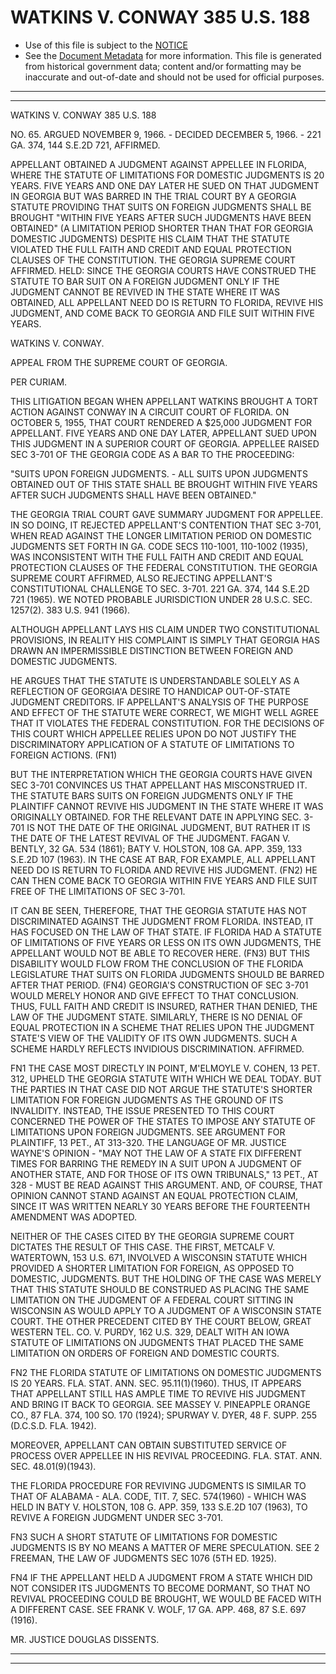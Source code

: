 ---
---

# WATKINS V. CONWAY 385 U.S. 188

* Use of this file is subject to the [NOTICE](https://github.com/publicdocs/notice/blob/master/NOTICE)
* See the [Document Metadata](../../../) for more information.
  This file is generated from historical government data; content and/or formatting may be inaccurate and out-of-date and should not be used for official purposes.

----------
----------

WATKINS V. CONWAY 385 U.S. 188

NO. 65.  ARGUED NOVEMBER 9, 1966.  - DECIDED DECEMBER 5, 1966.  - 221 GA. 374, 144 S.E.2D 721, AFFIRMED.

APPELLANT OBTAINED A JUDGMENT AGAINST APPELLEE IN FLORIDA, WHERE THE STATUTE OF LIMITATIONS FOR DOMESTIC JUDGMENTS IS 20 YEARS.  FIVE YEARS AND ONE DAY LATER HE SUED ON THAT JUDGMENT IN GEORGIA BUT WAS BARRED IN THE TRIAL COURT BY A GEORGIA STATUTE PROVIDING THAT SUITS ON FOREIGN JUDGMENTS SHALL BE BROUGHT "WITHIN FIVE YEARS AFTER SUCH JUDGMENTS HAVE BEEN OBTAINED" (A LIMITATION PERIOD SHORTER THAN THAT FOR GEORGIA DOMESTIC JUDGMENTS) DESPITE HIS CLAIM THAT THE STATUTE VIOLATED THE FULL FAITH AND CREDIT AND EQUAL PROTECTION CLAUSES OF THE CONSTITUTION.  THE GEORGIA SUPREME COURT AFFIRMED.  HELD:  SINCE THE GEORGIA COURTS HAVE CONSTRUED THE STATUTE TO BAR SUIT ON A FOREIGN JUDGMENT ONLY IF THE JUDGMENT CANNOT BE REVIVED IN THE STATE WHERE IT WAS OBTAINED, ALL APPELLANT NEED DO IS RETURN TO FLORIDA, REVIVE HIS JUDGMENT, AND COME BACK TO GEORGIA AND FILE SUIT WITHIN FIVE YEARS.

WATKINS V. CONWAY.

APPEAL FROM THE SUPREME COURT OF GEORGIA.

PER CURIAM.

THIS LITIGATION BEGAN WHEN APPELLANT WATKINS BROUGHT A TORT ACTION AGAINST CONWAY IN A CIRCUIT COURT OF FLORIDA.  ON OCTOBER 5, 1955, THAT COURT RENDERED A $25,000 JUDGMENT FOR APPELLANT.  FIVE YEARS AND ONE DAY LATER, APPELLANT SUED UPON THIS JUDGMENT IN A SUPERIOR COURT OF GEORGIA.  APPELLEE RAISED SEC 3-701 OF THE GEORGIA CODE AS A BAR TO THE PROCEEDING:

"SUITS UPON FOREIGN JUDGMENTS.  - ALL SUITS UPON JUDGMENTS OBTAINED OUT OF THIS STATE SHALL BE BROUGHT WITHIN FIVE YEARS AFTER SUCH JUDGMENTS SHALL HAVE BEEN OBTAINED."

THE GEORGIA TRIAL COURT GAVE SUMMARY JUDGMENT FOR APPELLEE.  IN SO DOING, IT REJECTED APPELLANT'S CONTENTION THAT SEC 3-701, WHEN READ AGAINST THE LONGER LIMITATION PERIOD ON DOMESTIC JUDGMENTS SET FORTH IN GA. CODE SECS 110-1001, 110-1002 (1935), WAS INCONSISTENT WITH THE FULL FAITH AND CREDIT AND EQUAL PROTECTION CLAUSES OF THE FEDERAL CONSTITUTION.  THE GEORGIA SUPREME COURT AFFIRMED, ALSO REJECTING APPELLANT'S CONSTITUTIONAL CHALLENGE TO SEC. 3-701.  221 GA. 374, 144 S.E.2D 721 (1965).  WE NOTED PROBABLE JURISDICTION UNDER 28 U.S.C. SEC. 1257(2).  383 U.S. 941 (1966).

ALTHOUGH APPELLANT LAYS HIS CLAIM UNDER TWO CONSTITUTIONAL PROVISIONS, IN REALITY HIS COMPLAINT IS SIMPLY THAT GEORGIA HAS DRAWN AN IMPERMISSIBLE DISTINCTION BETWEEN FOREIGN AND DOMESTIC JUDGMENTS.

HE ARGUES THAT THE STATUTE IS UNDERSTANDABLE SOLELY AS A REFLECTION OF GEORGIA'A DESIRE TO HANDICAP OUT-OF-STATE JUDGMENT CREDITORS.  IF APPELLANT'S ANALYSIS OF THE PURPOSE AND EFFECT OF THE STATUTE WERE CORRECT, WE MIGHT WELL AGREE THAT IT VIOLATES THE FEDERAL CONSTITUTION.  FOR THE DECISIONS OF THIS COURT WHICH APPELLEE RELIES UPON DO NOT JUSTIFY THE DISCRIMINATORY APPLICATION OF A STATUTE OF LIMITATIONS TO FOREIGN ACTIONS.  (FN1)

BUT THE INTERPRETATION WHICH THE GEORGIA COURTS HAVE GIVEN SEC 3-701 CONVINCES US THAT APPELLANT HAS MISCONSTRUED IT.  THE STATUTE BARS SUITS ON FOREIGN JUDGMENTS ONLY IF THE PLAINTIFF CANNOT REVIVE HIS JUDGMENT IN THE STATE WHERE IT WAS ORIGINALLY OBTAINED.  FOR THE RELEVANT DATE IN APPLYING SEC. 3-701 IS NOT THE DATE OF THE ORIGINAL JUDGMENT, BUT RATHER IT IS THE DATE OF THE LATEST REVIVAL OF THE JUDGMENT.  FAGAN V. BENTLY, 32 GA. 534 (1861); BATY V. HOLSTON, 108 GA. APP. 359, 133 S.E.2D 107 (1963).  IN THE CASE AT BAR, FOR EXAMPLE, ALL APPELLANT NEED DO IS RETURN TO FLORIDA AND REVIVE HIS JUDGMENT.  (FN2) HE CAN THEN COME BACK TO GEORGIA WITHIN FIVE YEARS AND FILE SUIT FREE OF THE LIMITATIONS OF SEC 3-701.

IT CAN BE SEEN, THEREFORE, THAT THE GEORGIA STATUTE HAS NOT DISCRIMINATED AGAINST THE JUDGMENT FROM FLORIDA.  INSTEAD, IT HAS FOCUSED ON THE LAW OF THAT STATE.  IF FLORIDA HAD A STATUTE OF LIMITATIONS OF FIVE YEARS OR LESS ON ITS OWN JUDGMENTS, THE APPELLANT WOULD NOT BE ABLE TO RECOVER HERE.  (FN3)  BUT THIS DISABILITY WOULD FLOW FROM THE CONCLUSION OF THE FLORIDA LEGISLATURE THAT SUITS ON FLORIDA JUDGMENTS SHOULD BE BARRED AFTER THAT PERIOD.  (FN4)  GEORGIA'S CONSTRUCTION OF SEC 3-701 WOULD MERELY HONOR AND GIVE EFFECT TO THAT CONCLUSION.  THUS, FULL FAITH AND CREDIT IS INSURED, RATHER THAN DENIED, THE LAW OF THE JUDGMENT STATE.  SIMILARLY, THERE IS NO DENIAL OF EQUAL PROTECTION IN A SCHEME THAT RELIES UPON THE JUDGMENT STATE'S VIEW OF THE VALIDITY OF ITS OWN JUDGMENTS.  SUCH A SCHEME HARDLY REFLECTS INVIDIOUS DISCRIMINATION.  AFFIRMED.

FN1  THE CASE MOST DIRECTLY IN POINT, M'ELMOYLE V. COHEN, 13 PET. 312, UPHELD THE GEORGIA STATUTE WITH WHICH WE DEAL TODAY.  BUT THE PARTIES IN THAT CASE DID NOT ARGUE THE STATUTE'S SHORTER LIMITATION FOR FOREIGN JUDGMENTS AS THE GROUND OF ITS INVALIDITY.  INSTEAD, THE ISSUE PRESENTED TO THIS COURT CONCERNED THE POWER OF THE STATES TO IMPOSE ANY STATUTE OF LIMITATIONS UPON FOREIGN JUDGMENTS.  SEE ARGUMENT FOR PLAINTIFF, 13 PET., AT 313-320.  THE LANGUAGE OF MR. JUSTICE WAYNE'S OPINION - "MAY NOT THE LAW OF A STATE FIX DIFFERENT TIMES FOR BARRING THE REMEDY IN A SUIT UPON A JUDGMENT OF ANOTHER STATE, AND FOR THOSE OF ITS OWN TRIBUNALS," 13 PET., AT 328 - MUST BE READ AGAINST THIS ARGUMENT.  AND, OF COURSE, THAT OPINION CANNOT STAND AGAINST AN EQUAL PROTECTION CLAIM, SINCE IT WAS WRITTEN NEARLY 30 YEARS BEFORE THE FOURTEENTH AMENDMENT WAS ADOPTED.

NEITHER OF THE CASES CITED BY THE GEORGIA SUPREME COURT DICTATES THE RESULT OF THIS CASE.  THE FIRST, METCALF V. WATERTOWN, 153 U.S. 671, INVOLVED A WISCONSIN STATUTE WHICH PROVIDED A SHORTER LIMITATION FOR FOREIGN, AS OPPOSED TO DOMESTIC, JUDGMENTS.  BUT THE HOLDING OF THE CASE WAS MERELY THAT THIS STATUTE SHOULD BE CONSTRUED AS PLACING THE SAME LIMITATION ON THE JUDGMENT OF A FEDERAL COURT SITTING IN WISCONSIN AS WOULD APPLY TO A JUDGMENT OF A WISCONSIN STATE COURT.  THE OTHER PRECEDENT CITED BY THE COURT BELOW, GREAT WESTERN TEL. CO. V. PURDY, 162 U.S. 329, DEALT WITH AN IOWA STATUTE OF LIMITATIONS ON JUDGMENTS THAT PLACED THE SAME LIMITATION ON ORDERS OF FOREIGN AND DOMESTIC COURTS.

FN2  THE FLORIDA STATUTE OF LIMITATIONS ON DOMESTIC JUDGMENTS IS 20 YEARS.  FLA. STAT. ANN.  SEC. 95.11(1)(1960).  THUS, IT APPEARS THAT APPELLANT STILL HAS AMPLE TIME TO REVIVE HIS JUDGMENT AND BRING IT BACK TO GEORGIA.  SEE MASSEY V. PINEAPPLE ORANGE CO., 87 FLA. 374, 100 SO. 170 (1924); SPURWAY V. DYER, 48 F. SUPP. 255 (D.C.S.D. FLA. 1942).

MOREOVER, APPELLANT CAN OBTAIN SUBSTITUTED SERVICE OF PROCESS OVER APPELLEE IN HIS REVIVAL PROCEEDING.  FLA. STAT. ANN. SEC. 48.01(9)(1943).

THE FLORIDA PROCEDURE FOR REVIVING JUDGMENTS IS SIMILAR TO THAT OF ALABAMA - ALA. CODE, TIT. 7, SEC. 574(1960) - WHICH WAS HELD IN BATY V. HOLSTON, 108 G. APP. 359, 133 S.E.2D 107 (1963), TO REVIVE A FOREIGN JUDGMENT UNDER SEC 3-701.

FN3  SUCH A SHORT STATUTE OF LIMITATIONS FOR DOMESTIC JUDGMENTS IS BY NO MEANS A MATTER OF MERE SPECULATION.  SEE 2 FREEMAN, THE LAW OF JUDGMENTS SEC 1076 (5TH ED. 1925).

FN4  IF THE APPELLANT HELD A JUDGMENT FROM A STATE WHICH DID NOT CONSIDER ITS JUDGMENTS TO BECOME DORMANT, SO THAT NO REVIVAL PROCEEDING COULD BE BROUGHT, WE WOULD BE FACED WITH A DIFFERENT CASE.  SEE FRANK V. WOLF, 17 GA. APP. 468, 87 S.E. 697 (1916).

MR. JUSTICE DOUGLAS DISSENTS.


----------
----------

